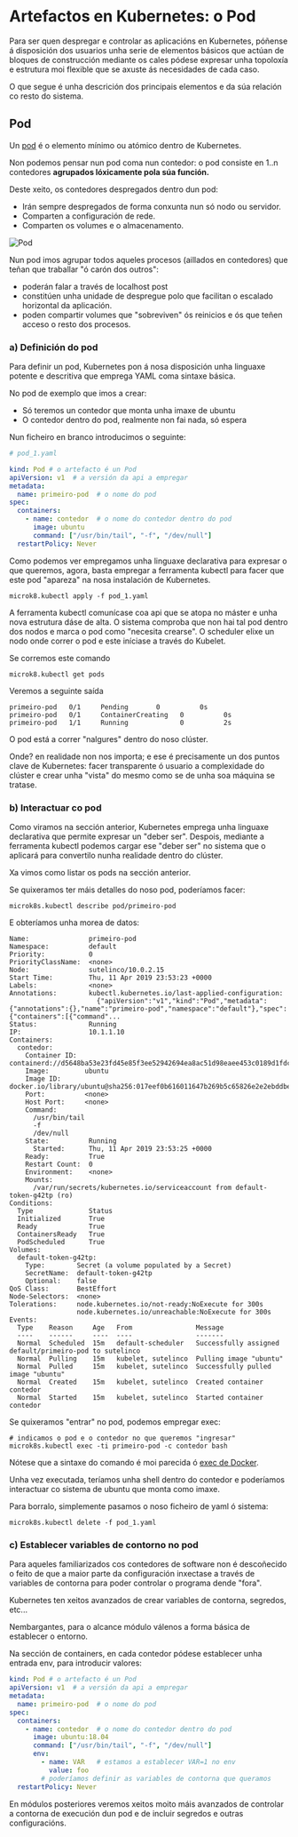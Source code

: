 # Artefactos en Kubernetes: o Pod

Para ser quen despregar e controlar as aplicacións en Kubernetes, póñense á disposición dos usuarios unha serie de elementos básicos que actúan de bloques de construcción mediante os cales pódese expresar unha topoloxía e estrutura moi flexible que se axuste ás necesidades de cada caso.  

O que segue é unha descrición dos principais elementos e da súa relación co resto do sistema.

## Pod

Un [pod](https://kubernetes.io/docs/concepts/workloads/pods/) é o elemento mínimo ou atómico dentro de Kubernetes.

Non podemos pensar nun pod coma nun contedor: o pod consiste en 1..n contedores **agrupados lóxicamente pola súa función.** 

Deste xeito, os contedores despregados dentro dun pod:

- Irán sempre despregados de forma conxunta nun só nodo ou servidor. 
- Comparten a configuración de rede.
- Comparten os volumes e o almacenamento. 

![Pod](./../_media/02/pod1.png)

Nun pod imos agrupar todos aqueles procesos (aillados en contedores) que teñan que traballar "ó carón dos outros": 

- poderán falar a través de localhost post 
- constitúen unha unidade de despregue polo que facilitan o escalado horizontal da aplicación. 
- poden compartir volumes que "sobreviven" ós reinicios  e ós que teñen acceso o resto dos procesos. 

### a) Definición do pod

Para definir un pod, Kubernetes pon á nosa disposición unha linguaxe potente e descritiva que emprega YAML coma sintaxe básica. 

No pod de exemplo que imos a crear:

- Só teremos un contedor que monta unha imaxe de ubuntu
- O contedor dentro do pod, realmente non fai nada, só espera

Nun ficheiro en branco introducimos o seguinte:

```yaml
# pod_1.yaml

kind: Pod # o artefacto é un Pod
apiVersion: v1  # a versión da api a empregar
metadata:
  name: primeiro-pod  # o nome do pod
spec:
  containers:
    - name: contedor  # o nome do contedor dentro do pod
      image: ubuntu
      command: ["/usr/bin/tail", "-f", "/dev/null"]
  restartPolicy: Never
```

Como podemos ver empregamos unha linguaxe declarativa para expresar o que queremos, agora, basta empregar a ferramenta kubectl para facer que este pod "apareza" na nosa instalación de Kubernetes. 

```shell
microk8.kubectl apply -f pod_1.yaml
```

A ferramenta kubectl comunícase coa api que se atopa no máster e unha nova estrutura dáse de alta. O sistema comproba que non hai tal pod dentro dos nodos e marca o pod como "necesita crearse". O scheduler elixe un nodo onde correr o pod e este iníciase a través do Kubelet. 

Se corremos este comando

```shell
microk8.kubectl get pods
```

Veremos a seguinte saída

```shell
primeiro-pod   0/1     Pending       0          0s
primeiro-pod   0/1     ContainerCreating   0          0s
primeiro-pod   1/1     Running             0          2s
```

O pod está a correr "nalgures" dentro do noso clúster.

Onde? en realidade non nos importa; e ese é precisamente un dos puntos clave de Kubernetes: facer transparente ó usuario a complexidade do clúster e crear unha "vista" do mesmo como se de unha soa máquina se tratase. 

### b) Interactuar co pod

Como viramos na sección anterior, Kubernetes emprega unha linguaxe declarativa que permite expresar un "deber ser". Despois, mediante a ferramenta kubectl podemos cargar ese "deber ser" no sistema que o aplicará para convertilo nunha realidade dentro do clúster. 

Xa vimos como listar os pods na sección anterior. 

Se quixeramos ter máis detalles do noso pod, poderíamos facer:

```shell
microk8s.kubectl describe pod/primeiro-pod
```

E obteríamos unha morea de datos:

```shell
Name:               primeiro-pod
Namespace:          default
Priority:           0
PriorityClassName:  <none>
Node:               sutelinco/10.0.2.15
Start Time:         Thu, 11 Apr 2019 23:53:23 +0000
Labels:             <none>
Annotations:        kubectl.kubernetes.io/last-applied-configuration:
                      {"apiVersion":"v1","kind":"Pod","metadata":{"annotations":{},"name":"primeiro-pod","namespace":"default"},"spec":{"containers":[{"command"...
Status:             Running
IP:                 10.1.1.10
Containers:
  contedor:
    Container ID:  containerd://d5648ba53e23fd45e85f3ee52942694ea8ac51d98eaee453c0189d1fdc17935d
    Image:         ubuntu
    Image ID:      docker.io/library/ubuntu@sha256:017eef0b616011647b269b5c65826e2e2ebddbe5d1f8c1e56b3599fb14fabec8
    Port:          <none>
    Host Port:     <none>
    Command:
      /usr/bin/tail
      -f
      /dev/null
    State:          Running
      Started:      Thu, 11 Apr 2019 23:53:25 +0000
    Ready:          True
    Restart Count:  0
    Environment:    <none>
    Mounts:
      /var/run/secrets/kubernetes.io/serviceaccount from default-token-g42tp (ro)
Conditions:
  Type              Status
  Initialized       True
  Ready             True
  ContainersReady   True
  PodScheduled      True
Volumes:
  default-token-g42tp:
    Type:        Secret (a volume populated by a Secret)
    SecretName:  default-token-g42tp
    Optional:    false
QoS Class:       BestEffort
Node-Selectors:  <none>
Tolerations:     node.kubernetes.io/not-ready:NoExecute for 300s
                 node.kubernetes.io/unreachable:NoExecute for 300s
Events:
  Type    Reason     Age   From                Message
  ----    ------     ----  ----                -------
  Normal  Scheduled  15m   default-scheduler   Successfully assigned default/primeiro-pod to sutelinco
  Normal  Pulling    15m   kubelet, sutelinco  Pulling image "ubuntu"
  Normal  Pulled     15m   kubelet, sutelinco  Successfully pulled image "ubuntu"
  Normal  Created    15m   kubelet, sutelinco  Created container contedor
  Normal  Started    15m   kubelet, sutelinco  Started container contedor
```

Se quixeramos "entrar" no pod, podemos empregar exec:

```shell
# indicamos o pod e o contedor no que queremos "ingresar"
microk8s.kubectl exec -ti primeiro-pod -c contedor bash
```

Nótese que a sintaxe do comando é moi parecida ó [exec de Docker](https://docs.docker.com/engine/reference/commandline/exec/). 

Unha vez executada, teríamos unha shell dentro do contedor e poderíamos interactuar co sistema de ubuntu que monta como imaxe. 

Para borralo, simplemente pasamos o noso ficheiro de yaml ó sistema:

```shell
microk8s.kubectl delete -f pod_1.yaml
```

### c) Establecer variables de contorno no pod

Para aqueles familiarizados cos contedores de software non é descoñecido o feito de que a maior parte da configuración inxectase a través de variables de contorna para poder controlar o programa dende "fora". 

Kubernetes ten xeitos avanzados de crear variables de contorna, segredos, etc... 

Nembargantes, para o alcance módulo válenos a forma básica de establecer o entorno. 

Na sección de containers, en cada contedor pódese establecer unha entrada env, para introducir valores:

```yaml
kind: Pod # o artefacto é un Pod
apiVersion: v1  # a versión da api a empregar
metadata:
  name: primeiro-pod  # o nome do pod
spec:
  containers:
    - name: contedor  # o nome do contedor dentro do pod
      image: ubuntu:18.04
      command: ["/usr/bin/tail", "-f", "/dev/null"]
      env:
        - name: VAR   # estamos a establecer VAR=1 no env
          value: foo
        # poderíamos definir as variables de contorna que queramos
  restartPolicy: Never
```

En módulos posteriores veremos xeitos moito máis avanzados de controlar a contorna de execución dun pod e de incluir segredos e outras configuracións.









